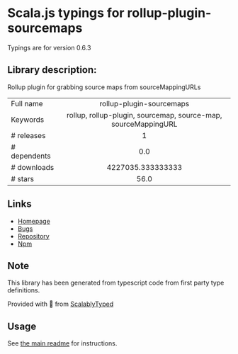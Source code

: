 
# Scala.js typings for rollup-plugin-sourcemaps

Typings are for version 0.6.3

## Library description:
Rollup plugin for grabbing source maps from sourceMappingURLs

|                    |                 |
| ------------------ | :-------------: |
| Full name          | rollup-plugin-sourcemaps |
| Keywords           | rollup, rollup-plugin, sourcemap, source-map, sourceMappingURL |
| # releases         | 1 |
| # dependents       | 0.0 |
| # downloads        | 4227035.333333333 |
| # stars            | 56.0 |

## Links
- [Homepage](https://github.com/maxdavidson/rollup-plugin-sourcemaps#readme)
- [Bugs](https://github.com/maxdavidson/rollup-plugin-sourcemaps/issues)
- [Repository](https://github.com/maxdavidson/rollup-plugin-sourcemaps)
- [Npm](https://www.npmjs.com/package/rollup-plugin-sourcemaps)
    


## Note
This library has been generated from typescript code from first party type definitions.

Provided with :purple_heart: from [ScalablyTyped](https://github.com/oyvindberg/ScalablyTyped)

## Usage
See [the main readme](../../readme.md) for instructions.


